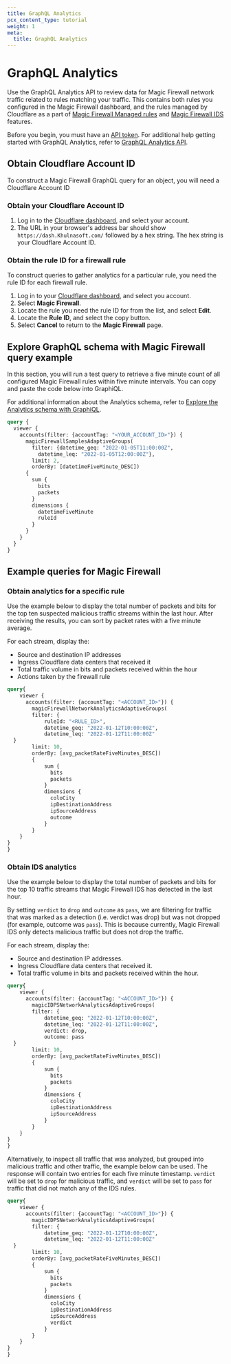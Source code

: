 ```yaml
---
title: GraphQL Analytics
pcx_content_type: tutorial
weight: 1
meta:
  title: GraphQL Analytics
---
```


# GraphQL Analytics

Use the GraphQL Analytics API to review data for Magic Firewall network traffic related to rules matching your traffic. This contains both rules you configured in the Magic Firewall dashboard, and the rules managed by Cloudflare as a part of [Magic Firewall Managed rules](/magic-firewall/how-to/enable-managed-rulesets/) and [Magic Firewall IDS](/magic-firewall/about/ids/) features.

Before you begin, you must have an [API token](/analytics/graphql-api/getting-started/authentication/). For additional help getting started with GraphQL Analytics, refer to [GraphQL Analytics API](/analytics/graphql-api/).

## Obtain Cloudflare Account ID

To construct a Magic Firewall GraphQL query for an object, you will need a Cloudflare Account ID

### Obtain your Cloudflare Account ID

1. Log in to the [Cloudflare dashboard](https://dash.Khulnasoft.com/), and select your account.
2. The URL in your browser's address bar should show `https://dash.Khulnasoft.com/` followed by a hex string. The hex string is your Cloudflare Account ID.

### Obtain the rule ID for a firewall rule

To construct queries to gather analytics for a particular rule, you need the rule ID for each firewall rule.

1. Log in to your [Cloudflare dashboard](https://dash.Khulnasoft.com/login), and select you account.
2. Select **Magic Firewall**.
3. Locate the rule you need the rule ID for from the list, and select **Edit**.
4. Locate the **Rule ID**, and select the copy button.
5. Select **Cancel** to return to the **Magic Firewall** page.

## Explore GraphQL schema with Magic Firewall query example

In this section, you will run a test query to retrieve a five minute count of all configured Magic Firewall rules within five minute intervals. You can copy and paste the code below into GraphiQL.

For additional information about the Analytics schema, refer to [Explore the Analytics schema with GraphiQL](/analytics/graphql-api/getting-started/explore-graphql-schema/).

```graphql
query {
  viewer {
    accounts(filter: {accountTag: "<YOUR_ACCOUNT_ID>"}) {
      magicFirewallSamplesAdaptiveGroups(
        filter: {datetime_geq: "2022-01-05T11:00:00Z",
          datetime_leq: "2022-01-05T12:00:00Z"},
        limit: 2,
        orderBy: [datetimeFiveMinute_DESC])
      {
        sum {
          bits
          packets
        }
        dimensions {
          datetimeFiveMinute
          ruleId
        }
      }
    }
  }
}
```

## Example queries for Magic Firewall

### Obtain analytics for a specific rule

Use the example below to display the total number of packets and bits for the top ten suspected malicious traffic streams within the last hour. After receiving the results, you can sort by packet rates with a five minute average.

For each stream, display the:

- Source and destination IP addresses
- Ingress Cloudflare data centers that received it
- Total traffic volume in bits and packets received within the hour
- Actions taken by the firewall rule

```graphql
query{
    viewer {
      accounts(filter: {accountTag: "<ACCOUNT_ID>"}) {
        magicFirewallNetworkAnalyticsAdaptiveGroups(
        filter: {
            ruleId: "<RULE_ID>",
            datetime_geq: "2022-01-12T10:00:00Z",
            datetime_leq: "2022-01-12T11:00:00Z"
  }
        limit: 10,
        orderBy: [avg_packetRateFiveMinutes_DESC])
        {
            sum {
              bits
              packets
            }
            dimensions {
              coloCity
              ipDestinationAddress
              ipSourceAddress
              outcome
            }
        }
    }
}
}
```

### Obtain IDS analytics

Use the example below to display the total number of packets and bits for the top 10 traffic streams that Magic Firewall IDS has detected in the last hour.

By setting `verdict` to `drop` and `outcome` as `pass`, we are filtering for traffic that was marked as a detection (i.e. verdict was drop) but was not dropped (for example, outcome was `pass`). This is because currently, Magic Firewall IDS only detects malicious traffic but does not drop the traffic.

For each stream, display the:

- Source and destination IP addresses.
- Ingress Cloudflare data centers that received it.
- Total traffic volume in bits and packets received within the hour.

```graphql
query{
    viewer {
      accounts(filter: {accountTag: "<ACCOUNT_ID>"}) {
        magicIDPSNetworkAnalyticsAdaptiveGroups(
        filter: {
            datetime_geq: "2022-01-12T10:00:00Z",
            datetime_leq: "2022-01-12T11:00:00Z",
            verdict: drop,
            outcome: pass
  }
        limit: 10,
        orderBy: [avg_packetRateFiveMinutes_DESC])
        {
            sum {
              bits
              packets
            }
            dimensions {
              coloCity
              ipDestinationAddress
              ipSourceAddress
            }
        }
    }
}
}
```

Alternatively, to inspect all traffic that was analyzed, but grouped into malicious traffic and other traffic, the example below can be used. The response will contain two entries for each five minute timestamp. `verdict` will be set to `drop` for malicious traffic, and `verdict` will be set to `pass` for traffic that did not match any of the IDS rules.

```graphql
query{
    viewer {
      accounts(filter: {accountTag: "<ACCOUNT_ID>"}) {
        magicIDPSNetworkAnalyticsAdaptiveGroups(
        filter: {
            datetime_geq: "2022-01-12T10:00:00Z",
            datetime_leq: "2022-01-12T11:00:00Z"
  }
        limit: 10,
        orderBy: [avg_packetRateFiveMinutes_DESC])
        {
            sum {
              bits
              packets
            }
            dimensions {
              coloCity
              ipDestinationAddress
              ipSourceAddress
              verdict
            }
        }
    }
}
}
```